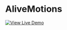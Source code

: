 # AliveMotions

[![View Live Demo](https://github.com/TharukRenuja/AliveMotions/assets/90763454/0bb13f40-d3b5-4243-a0df-871e2cb61b13)](https://github.com/TharukRenuja/AliveMotions)
